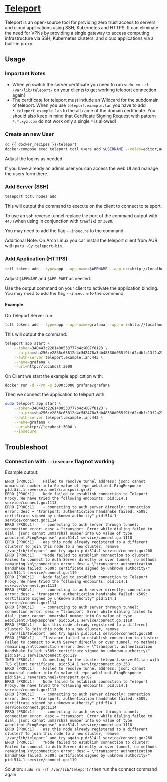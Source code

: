 # [Teleport](https://github.com/gravitational/teleport)

Teleport is an open-source tool for providing zero trust access to servers and cloud applications using SSH, Kubernetes and HTTPS. It can eliminate the need for VPNs by providing a single gateway to access computing infrastructure via SSH, Kubernetes clusters, and cloud applications via a built-in proxy.

## Usage

### Important Notes

- When yo switch the server certificate you need to run `sudo rm -rf /var/lib/teleport/` on your clients to get working teleport connection again!
- The certificate for teleport must include an Wildcard for the subdomain of teleport. When you use `teleport.example.lan` you have to add `*.teleport.example.lan` to the alt name of the domain certificate. You should also keep in mind that Certificate Signing Request with pattern `*.*.xyz.com` do not work only a single `*` is allowed!

### Create an new User

```bash
cd {{ docker_recipes }}/teleport
docker-compose exec teleport tctl users add $USERNAME --roles=editor,access --logins=root,ubuntu,nix,arch
```

Adjust the logins as needed.

If you have already an admin user you can access the web UI and manage the users form there.

### Add Server (SSH)

```bash
teleport tctl nodes add
```

This will output the command to execute on the client to connect to teleport.

To use an ssh reverse tunnel replace the port of the command output with `443` (when using in conjunction with `traefik`) or `3080`.

You may need to add the flag `--insecure` to the command.

Additional Note: On Arch Linux you can install the teleport client from AUR with `paru -Sy teleport-bin`.

### Add Application (HTTPS)

```bash
tctl tokens add --type=app --app-name=$APPNAME --app-uri=http://localhost:$APP_PORT
```

Adjust `$APPNAME` and `$APP_PORT` as needed.

Use the output command on your client to activate the application binding. You may need to add the flag `--insecure` to the command.

#### Example

On Teleport Server run:

```bash
tctl tokens add --type=app --app-name=grafana --app-uri=http://localhost:3000
```

This will output the command:

```bash
teleport app start \
    --token=340443c2261400533777b4c5607f8123 \
    --ca-pin=sha256:e2836c63812d4c5d2478a3db48330d055f9ffd2cdbfc13f2a2368b867bdc9123 \
    --auth-server teleport.example.lan:443 \
    --name=grafana \
    --uri=http://locahost:3000
```

On Client we start the example application with:

```bash
docker run -d --rm -p 3000:3000 grafana/grafana
```

Then we connect the application to teleport with:

```bash
sudo teleport app start \
    --token=340443c2261400533777b4c5607f8123 \
    --ca-pin=sha256:e2836c63812d4c5d2478a3db48330d055f9ffd2cdbfc13f2a2368b867bdc9123 \
    --auth-server teleport.example.lan:443 \
    --name=grafana \
    --uri=http://locahost:3000 \
    --insecure
```

## Troubleshoot

### Connection with `--insecure` flag not working

Example output:

```
ERRO [PROC:1]    Failed to resolve tunnel address: json: cannot unmarshal number into Go value of type webclient.PingResponse pid:514.1 reversetunnel/transport.go:87
ERRO [PROC:1]    Node failed to establish connection to Teleport Proxy. We have tried the following endpoints: pid:514.1 service/connect.go:1113
ERRO [PROC:1]    - connecting to auth server directly: connection error: desc = "transport: authentication handshake failed: x509: certificate signed by unknown authority" pid:514.1 service/connect.go:1114
ERRO [PROC:1]    - connecting to auth server through tunnel: connection error: desc = "transport: Error while dialing failed to dial: json: cannot unmarshal number into Go value of type webclient.PingResponse" pid:514.1 service/connect.go:1118
ERRO [PROC:1]    Was this node already registered to a different cluster? To join this node to a new cluster, remove `/var/lib/teleport` and try again pid:514.1 service/connect.go:268
ERRO [PROC:1]    "Node failed to establish connection to cluster: Failed to connect to Auth Server directly or over tunnel, no methods remaining.\n\tconnection error: desc = \"transport: authentication handshake failed: x509: certificate signed by unknown authority\" pid:514.1 service/connect.go:119
ERRO [PROC:1]    Node failed to establish connection to Teleport Proxy. We have tried the following endpoints: pid:514.1 service/connect.go:1113
ERRO [PROC:1]    - connecting to auth server directly: connection error: desc = "transport: authentication handshake failed: x509: certificate signed by unknown authority" pid:514.1 service/connect.go:1114
ERRO [PROC:1]    - connecting to auth server through tunnel: connection error: desc = "transport: Error while dialing failed to dial: json: cannot unmarshal number into Go value of type webclient.PingResponse" pid:514.1 service/connect.go:1118
ERRO [PROC:1]    Was this node already registered to a different cluster? To join this node to a new cluster, remove `/var/lib/teleport` and try again pid:514.1 service/connect.go:268
ERRO [PROC:1]    "Instance failed to establish connection to cluster: Failed to connect to Auth Server directly or over tunnel, no methods remaining.\n\tconnection error: desc = \"transport: authentication handshake failed: x509: certificate signed by unknown authority\" pid:514.1 service/connect.go:119
INFO [PROC:1]    Connecting to the cluster teleport.server02.lan with TLS client certificate. pid:514.1 service/connect.go:258
ERRO [PROC:1]    Failed to resolve tunnel address: json: cannot unmarshal number into Go value of type webclient.PingResponse pid:514.1 reversetunnel/transport.go:87
ERRO [PROC:1]    Node failed to establish connection to Teleport Proxy. We have tried the following endpoints: pid:514.1 service/connect.go:1113
ERRO [PROC:1]    - connecting to auth server directly: connection error: desc = "transport: authentication handshake failed: x509: certificate signed by unknown authority" pid:514.1 service/connect.go:1114
ERRO [PROC:1]    - connecting to auth server through tunnel: connection error: desc = "transport: Error while dialing failed to dial: json: cannot unmarshal number into Go value of type webclient.PingResponse" pid:514.1 service/connect.go:1118
ERRO [PROC:1]    Was this node already registered to a different cluster? To join this node to a new cluster, remove `/var/lib/teleport` and try again pid:514.1 service/connect.go:268
ERRO [PROC:1]    "Node failed to establish connection to cluster: Failed to connect to Auth Server directly or over tunnel, no methods remaining.\n\tconnection error: desc = \"transport: authentication handshake failed: x509: certificate signed by unknown authority\" pid:514.1 service/connect.go:119
```

Solution: `sudo rm -rf /var/lib/teleport/` then run the connect command again
